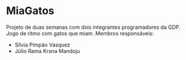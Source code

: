 # MiaGatos
Projeto de duas semanas com dois integrantes programadores da GDP.
Jogo de ritmo com gatos que miam.
Membros responsáveis:
 - Silvia Pimpão Vasquez
 - Júlio Rama Krsna Mandoju
